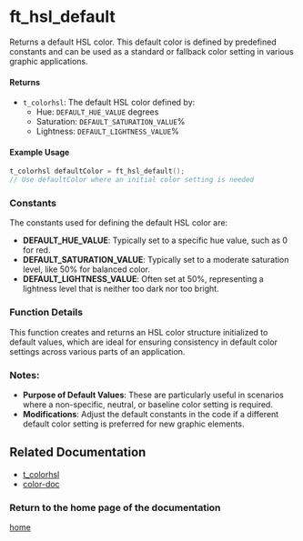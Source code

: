 # ft_hsl_default
Returns a default HSL color. This default color is defined by predefined constants and can be used as a standard or fallback color setting in various graphic applications.

#### Returns
- `t_colorhsl`: The default HSL color defined by:
  - Hue: `DEFAULT_HUE_VALUE` degrees
  - Saturation: `DEFAULT_SATURATION_VALUE`%
  - Lightness: `DEFAULT_LIGHTNESS_VALUE`%

#### Example Usage
```c
t_colorhsl defaultColor = ft_hsl_default();
// Use defaultColor where an initial color setting is needed
```

### Constants
The constants used for defining the default HSL color are:
- **DEFAULT_HUE_VALUE**: Typically set to a specific hue value, such as 0 for red.
- **DEFAULT_SATURATION_VALUE**: Typically set to a moderate saturation level, like 50% for balanced color.
- **DEFAULT_LIGHTNESS_VALUE**: Often set at 50%, representing a lightness level that is neither too dark nor too bright.

### Function Details
This function creates and returns an HSL color structure initialized to default values, which are ideal for ensuring consistency in default color settings across various parts of an application.

### Notes:
- **Purpose of Default Values**: These are particularly useful in scenarios where a non-specific, neutral, or baseline color setting is required.
- **Modifications**: Adjust the default constants in the code if a different default color setting is preferred for new graphic elements.

## Related Documentation
- [t_colorhsl](./t_colorhsl.md)
- [color-doc](../color-doc.md)

### Return to the home page of the documentation
[home](../home.md)